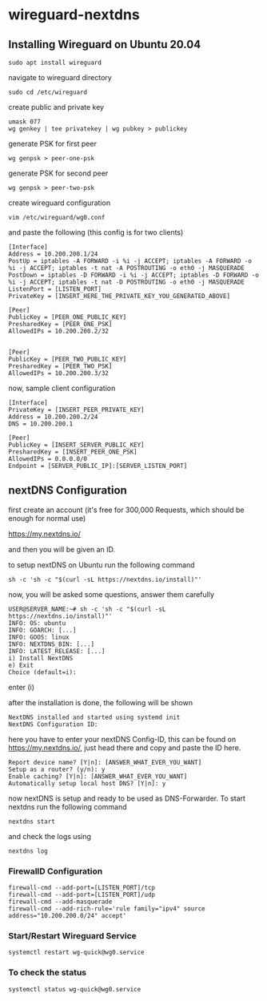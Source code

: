 # wireguard-nextdns

## Installing Wireguard on Ubuntu 20.04

```
sudo apt install wireguard
```

navigate to wireguard directory

```
sudo cd /etc/wireguard
```

create public and private key

```
umask 077
wg genkey | tee privatekey | wg pubkey > publickey
```

generate PSK for first peer

```
wg genpsk > peer-one-psk
```

generate PSK for second peer

```
wg genpsk > peer-two-psk
```

create wireguard configuration

```
vim /etc/wireguard/wg0.conf
```

and paste the following (this config is for two clients)

```
[Interface]
Address = 10.200.200.1/24
PostUp = iptables -A FORWARD -i %i -j ACCEPT; iptables -A FORWARD -o %i -j ACCEPT; iptables -t nat -A POSTROUTING -o eth0 -j MASQUERADE
PostDown = iptables -D FORWARD -i %i -j ACCEPT; iptables -D FORWARD -o %i -j ACCEPT; iptables -t nat -D POSTROUTING -o eth0 -j MASQUERADE
ListenPort = [LISTEN_PORT]
PrivateKey = [INSERT_HERE_THE_PRIVATE_KEY_YOU_GENERATED_ABOVE]

[Peer]
PublicKey = [PEER_ONE_PUBLIC_KEY]
PresharedKey = [PEER_ONE_PSK]
AllowedIPs = 10.200.200.2/32


[Peer]
PublicKey = [PEER_TWO_PUBLIC_KEY]
PresharedKey = [PEER_TWO_PSK]
AllowedIPs = 10.200.200.3/32
```

now, sample client configuration

```
[Interface]
PrivateKey = [INSERT_PEER_PRIVATE_KEY]
Address = 10.200.200.2/24
DNS = 10.200.200.1

[Peer]
PublicKey = [INSERT_SERVER_PUBLIC_KEY]
PresharedKey = [INSERT_PEER_ONE_PSK]
AllowedIPs = 0.0.0.0/0
Endpoint = [SERVER_PUBLIC_IP]:[SERVER_LISTEN_PORT]
```

## nextDNS Configuration

first create an account (it's free for 300,000 Requests, which should be enough for normal use)

https://my.nextdns.io/

and then you will be given an ID.

to setup nextDNS on Ubuntu run the following command

```
sh -c 'sh -c "$(curl -sL https://nextdns.io/install)"'
```

now, you will be asked some questions, answer them carefully

```
USER@SERVER_NAME:~# sh -c 'sh -c "$(curl -sL https://nextdns.io/install)"'
INFO: OS: ubuntu
INFO: GOARCH: [...]
INFO: GOOS: linux
INFO: NEXTDNS_BIN: [...]
INFO: LATEST_RELEASE: [...]
i) Install NextDNS
e) Exit
Choice (default=i):
```
enter (i)

after the installation is done, the following will be shown

```
NextDNS installed and started using systemd init
NextDNS Configuration ID:
```

here you have to enter your nextDNS Config-ID, this can be found on https://my.nextdns.io/, just head there and copy and paste the ID here.

```
Report device name? [Y|n]: [ANSWER_WHAT_EVER_YOU_WANT]
Setup as a router? (y/n): y
Enable caching? [Y|n]: [ANSWER_WHAT_EVER_YOU_WANT]
Automatically setup local host DNS? [Y|n]: y
```

now nextDNS is setup and ready to be used as DNS-Forwarder.
To start nextdns run the following command

```
nextdns start
```

and check the logs using

```
nextdns log
```

### FirewallD Configuration

```
firewall-cmd --add-port=[LISTEN_PORT]/tcp
firewall-cmd --add-port=[LISTEN_PORT]/udp
firewall-cmd --add-masquerade
firewall-cmd --add-rich-rule='rule family="ipv4" source address="10.200.200.0/24" accept'
```

### Start/Restart Wireguard Service

```
systemctl restart wg-quick@wg0.service
```

### To check the status

```
systemctl status wg-quick@wg0.service
```
